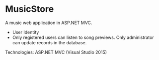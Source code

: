 # MusicStore
 A music web application in ASP.NET MVC. 
- User Identity 
- Only registered users can listen to song previews. Only administrator can update records in the database. 

Technologies:
ASP.NET MVC (Visual Studio 2015)

